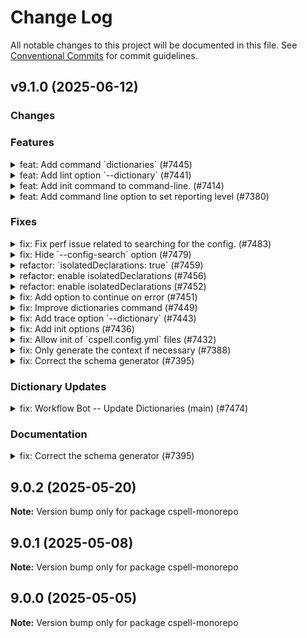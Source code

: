 # Change Log

All notable changes to this project will be documented in this file.
See [Conventional Commits](https://conventionalcommits.org) for commit guidelines.

## v9.1.0 (2025-06-12)

### Changes

### Features

<details>
<summary>feat: Add command `dictionaries` (#7445)</summary>

### feat: Add command `dictionaries` (#7445)

Add new `dictionaries` command to the cli

```
Usage: cspell dictionaries [options]

List dictionaries

Options:
  -c, --config <cspell.json>  Configuration file to use.  By default cspell
                              looks for cspell.json in the current directory.
  --path-format <format>      Configure how to display the dictionary path.
                              (choices: "hide", "short", "long", "full",
                              default: Display most of the path.)
  --color                     Force color.
  --no-color                  Turn off color.
  --no-default-configuration  Do not load the default configuration and
                              dictionaries.
  -h, --help                  display help for command
```

***

</details>

<details>
<summary>feat: Add lint option `--dictionary` (#7441)</summary>

### feat: Add lint option `--dictionary` (#7441)

Add lint options:

* `--dictionary` - enable a dictionary by name
* `--disable-dictionary` - disable a dictionary by name

***

</details>

<details>
<summary>feat: Add init command to command-line. (#7414)</summary>

### feat: Add init command to command-line. (#7414)

New command:

```
Usage: cspell init [options]

Initialize a CSpell configuration file.

Options:
  -o, --output <path>        Define where to write file.
  --format <format>          Define the format of the file. (choices: "yaml",
                             "yml", "json", "jsonc", default: "yaml")
  --import <path|package>    Import a configuration file or dictionary package.
  --locale <locale>          Define the locale to use when spell checking (e.g.,
                             en, en-US, de).
  --dictionary <dictionary>  Enable a dictionary.
  --no-comments              Do not add comments to the config file.
  --no-schema                Do not add the schema reference to the config file.
  -h, --help                 display help for command
```

***

</details>

<details>
<summary>feat: Add command line option to set reporting level (#7380)</summary>

### feat: Add command line option to set reporting level (#7380)

## Command Line Option: `--report`

Option: `--report`
Choices:

* `all` - report everything (default)
* `simple` - only report issues with simple fixes.
* `typos` - only report issues with common typos.
* `flagged` - only report flagged issues.

## Reporters - add opt-in feature flag

To support legacy reporters, it is necessary to check if they support new features.

Features:

```ts
/**
 * Allows the reporter to advertise which features it supports.
 */
interface FeaturesSupportedByReporter {
  /**
   * The reporter supports the {@link ReportingConfiguration.unknownWords} option and understands
   * how to filter issues based upon {@link Issue.isFlagged}, {@link Issue.hasSimpleSuggestions} and {@link Issue.hasPreferredSuggestions}.
   * - `true` - The `reporter.issue` method will be called for all spelling issues and it is expected to handle .
   * - `false | undefined` - the unknown words will be filtered out based upon the `unknownWords` setting before being passed to the reporter.
   */
  unknownWords?: boolean | undefined;

  /**
   * The reporter supports the {@link Issue.issueType} option.
   * - `true` - the reporter will be called with all issues types.
   * - `false | undefined` - only {@link IssueType.spelling} issues will be passed to the reporter.
   */
  issueType?: boolean | undefined;
}
```

***

</details>

### Fixes

<details>
<summary>fix: Fix perf issue related to searching for the config. (#7483)</summary>

### fix: Fix perf issue related to searching for the config. (#7483)

***

</details>

<details>
<summary>fix: Hide `--config-search` option (#7479)</summary>

### fix: Hide `--config-search` option (#7479)

***

</details>

<details>
<summary>refactor: `isolatedDeclarations: true` (#7459)</summary>

### refactor: `isolatedDeclarations: true` (#7459)

***

</details>

<details>
<summary>refactor: enable isolatedDeclarations (#7456)</summary>

### refactor: enable isolatedDeclarations (#7456)

***

</details>

<details>
<summary>refactor: enable isolatedDeclarations (#7452)</summary>

### refactor: enable isolatedDeclarations (#7452)

***

</details>

<details>
<summary>fix: Add option to continue on error (#7451)</summary>

### fix: Add option to continue on error (#7451)

Add lint option:

```
  --continue-on-error          Continue processing files even if there is a configuration error.
```

***

</details>

<details>
<summary>fix: Improve dictionaries command (#7449)</summary>

### fix: Improve dictionaries command (#7449)

Add options:

```
  --enabled                   Show only enabled dictionaries.
  --no-enabled                Do not show enabled dictionaries.
  --locale <locale>           Set language locales. i.e. "en,fr" for English and
                              French, or "en-GB" for British English.
  --file-type <fileType>      File type to use. i.e. "html", "golang", or
                              "javascript".
  --no-show-location          Do not show the location of the dictionary.
  --show-file-types           Show the file types supported by the dictionary.
                              (default: false)
  --show-locales              Show the language locales supported by the
                              dictionary. (default: false)
```

***

</details>

<details>
<summary>fix: Add trace option `--dictionary` (#7443)</summary>

### fix: Add trace option `--dictionary` (#7443)

```
Usage: cspell trace [options] [words...]

Options:
  --dictionary <name>         Enable a dictionary by name. Can be used multiple
                              times.
```

***

</details>

<details>
<summary>fix: Add init options (#7436)</summary>

### fix: Add init options (#7436)

New options:

```
  -c, --config <path>        Path to the CSpell configuration file. Conflicts
                             with --output and --format.
  --remove-comments          Remove all comments from the config file.
  --stdout                   Write the configuration to stdout instead of a
                             file.
```

Help:

```
Usage: cspell init [options]

Initialize a CSpell configuration file.

Options:
  -c, --config <path>        Path to the CSpell configuration file. Conflicts
                             with --output and --format.
  -o, --output <path>        Define where to write file.
  --format <format>          Define the format of the file. (choices: "yaml",
                             "yml", "json", "jsonc", default: "yaml")
  --import <path|package>    Import a configuration file or dictionary package.
  --locale <locale>          Define the locale to use when spell checking (e.g.,
                             en, en-US, de).
  --dictionary <dictionary>  Enable a dictionary. Can be used multiple times.
  --no-comments              Do not add comments to the config file.
  --remove-comments          Remove all comments from the config file.
  --no-schema                Do not add the schema reference to the config file.
  --stdout                   Write the configuration to stdout instead of a
                             file.
  -h, --help                 display help for command
```

***

</details>

<details>
<summary>fix: Allow init of `cspell.config.yml` files (#7432)</summary>

### fix: Allow init of `cspell.config.yml` files (#7432)

Add `yml` to the init command format list.

```
cspell init --format=yml
```

It will create a `cspell.config.yml` file.

***

</details>

<details>
<summary>fix: Only generate the context if necessary (#7388)</summary>

### fix: Only generate the context if necessary (#7388)

***

</details>

<details>
<summary>fix: Correct the schema generator (#7395)</summary>

### fix: Correct the schema generator (#7395)

***

</details>

### Dictionary Updates

<details>
<summary>fix: Workflow Bot -- Update Dictionaries (main) (#7474)</summary>

### fix: Workflow Bot -- Update Dictionaries (main) (#7474)

# Update Dictionaries (main)

## Summary

```
 .../MicrosoftDocs/PowerShell-Docs/report.yaml      |  3 +-
 .../MicrosoftDocs/PowerShell-Docs/snapshot.txt     |  3 +-
 .../snapshots/ktaranov/sqlserver-kit/report.yaml   | 10 +--
 .../snapshots/ktaranov/sqlserver-kit/snapshot.txt  |  9 +--
 .../microsoft/TypeScript-Website/report.yaml       |  6 +-
 .../microsoft/TypeScript-Website/snapshot.txt      |  4 +-
 .../snapshots/neovim/nvim-lspconfig/report.yaml    |  5 +-
 .../snapshots/neovim/nvim-lspconfig/snapshot.txt   |  3 +-
 .../webdeveric/webpack-assets-manifest/report.yaml |  7 +-
 .../webpack-assets-manifest/snapshot.txt           |  5 +-
 packages/cspell-bundled-dicts/package.json         | 16 ++--
 .../cspell/src/app/__snapshots__/app.test.ts.snap  | 30 +++----
 pnpm-lock.yaml                                     | 93 ++++++++++++----------
 13 files changed, 95 insertions(+), 99 deletions(-)
```

***

</details>

### Documentation

<details>
<summary>fix: Correct the schema generator (#7395)</summary>

### fix: Correct the schema generator (#7395)

***

</details>

## 9.0.2 (2025-05-20)

**Note:** Version bump only for package cspell-monorepo

## 9.0.1 (2025-05-08)

**Note:** Version bump only for package cspell-monorepo

## 9.0.0 (2025-05-05)

**Note:** Version bump only for package cspell-monorepo
